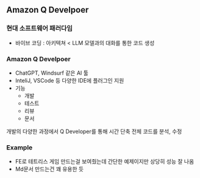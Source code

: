 ## Amazon Q Develpoer

### 현대 소프트웨어 패러다임

- 바이브 코딩 : 아키텍쳐 < LLM 모델과의 대화를 통한 코드 생성

### Amazon Q Develpoer

- ChatGPT, Windsurf 같은 AI 툴
- InteliJ, VSCode 등 다양한 IDE에 플러그인 지원
- 기능
  - 개발
  - 테스트
  - 리뷰
  - 문서

개발의 다양한 과정에서 Q Developer를 통해 시간 단축
전체 코드를 분석, 수정

### Example

- FE로 테트리스 게임 만드는걸 보여줬는데 간단한 예제이지만 상당히 성능 잘 나옴
- Md문서 만드는건 꽤 유용한 듯
